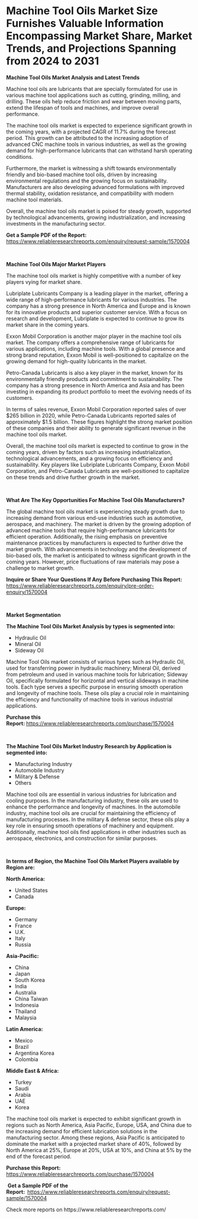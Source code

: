 <p><h1>Machine Tool Oils Market Size Furnishes Valuable Information Encompassing Market Share, Market Trends, and Projections Spanning from 2024 to 2031</h1></p><p><strong>Machine Tool Oils Market Analysis and Latest Trends</strong></p>
<p><p>Machine tool oils are lubricants that are specially formulated for use in various machine tool applications such as cutting, grinding, milling, and drilling. These oils help reduce friction and wear between moving parts, extend the lifespan of tools and machines, and improve overall performance.</p><p>The machine tool oils market is expected to experience significant growth in the coming years, with a projected CAGR of 11.7% during the forecast period. This growth can be attributed to the increasing adoption of advanced CNC machine tools in various industries, as well as the growing demand for high-performance lubricants that can withstand harsh operating conditions.</p><p>Furthermore, the market is witnessing a shift towards environmentally friendly and bio-based machine tool oils, driven by increasing environmental regulations and the growing focus on sustainability. Manufacturers are also developing advanced formulations with improved thermal stability, oxidation resistance, and compatibility with modern machine tool materials.</p><p>Overall, the machine tool oils market is poised for steady growth, supported by technological advancements, growing industrialization, and increasing investments in the manufacturing sector.</p></p>
<p><strong>Get a Sample PDF of the Report:&nbsp;</strong> <a href="https://www.reliableresearchreports.com/enquiry/request-sample/1570004">https://www.reliableresearchreports.com/enquiry/request-sample/1570004</a></p>
<p>&nbsp;</p>
<p><strong>Machine Tool Oils Major Market Players</strong></p>
<p><p>The machine tool oils market is highly competitive with a number of key players vying for market share. </p><p>Lubriplate Lubricants Company is a leading player in the market, offering a wide range of high-performance lubricants for various industries. The company has a strong presence in North America and Europe and is known for its innovative products and superior customer service. With a focus on research and development, Lubriplate is expected to continue to grow its market share in the coming years.</p><p>Exxon Mobil Corporation is another major player in the machine tool oils market. The company offers a comprehensive range of lubricants for various applications, including machine tools. With a global presence and strong brand reputation, Exxon Mobil is well-positioned to capitalize on the growing demand for high-quality lubricants in the market.</p><p>Petro-Canada Lubricants is also a key player in the market, known for its environmentally friendly products and commitment to sustainability. The company has a strong presence in North America and Asia and has been investing in expanding its product portfolio to meet the evolving needs of its customers.</p><p>In terms of sales revenue, Exxon Mobil Corporation reported sales of over $265 billion in 2020, while Petro-Canada Lubricants reported sales of approximately $1.5 billion. These figures highlight the strong market position of these companies and their ability to generate significant revenue in the machine tool oils market.</p><p>Overall, the machine tool oils market is expected to continue to grow in the coming years, driven by factors such as increasing industrialization, technological advancements, and a growing focus on efficiency and sustainability. Key players like Lubriplate Lubricants Company, Exxon Mobil Corporation, and Petro-Canada Lubricants are well-positioned to capitalize on these trends and drive further growth in the market.</p></p>
<p>&nbsp;</p>
<p><strong>What Are The Key Opportunities For Machine Tool Oils Manufacturers?</strong></p>
<p><p>The global machine tool oils market is experiencing steady growth due to increasing demand from various end-use industries such as automotive, aerospace, and machinery. The market is driven by the growing adoption of advanced machine tools that require high-performance lubricants for efficient operation. Additionally, the rising emphasis on preventive maintenance practices by manufacturers is expected to further drive the market growth. With advancements in technology and the development of bio-based oils, the market is anticipated to witness significant growth in the coming years. However, price fluctuations of raw materials may pose a challenge to market growth.</p></p>
<p><strong>Inquire or Share Your Questions If Any Before Purchasing This Report:</strong> <a href="https://www.reliableresearchreports.com/enquiry/pre-order-enquiry/1570004">https://www.reliableresearchreports.com/enquiry/pre-order-enquiry/1570004</a></p>
<p>&nbsp;</p>
<p><strong>Market Segmentation</strong></p>
<p><strong>The Machine Tool Oils Market Analysis by types is segmented into:</strong></p>
<p><ul><li>Hydraulic Oil</li><li>Mineral Oil</li><li>Sideway Oil</li></ul></p>
<p><p>Machine Tool Oils market consists of various types such as Hydraulic Oil, used for transferring power in hydraulic machinery; Mineral Oil, derived from petroleum and used in various machine tools for lubrication; Sideway Oil, specifically formulated for horizontal and vertical slideways in machine tools. Each type serves a specific purpose in ensuring smooth operation and longevity of machine tools. These oils play a crucial role in maintaining the efficiency and functionality of machine tools in various industrial applications.</p></p>
<p><strong>Purchase this Report:&nbsp;</strong><a href="https://www.reliableresearchreports.com/purchase/1570004">https://www.reliableresearchreports.com/purchase/1570004</a></p>
<p>&nbsp;</p>
<p><strong>The Machine Tool Oils Market Industry Research by Application is segmented into:</strong></p>
<p><ul><li>Manufacturing Industry</li><li>Automobile Industry</li><li>Military & Defense</li><li>Others</li></ul></p>
<p><p>Machine tool oils are essential in various industries for lubrication and cooling purposes. In the manufacturing industry, these oils are used to enhance the performance and longevity of machines. In the automobile industry, machine tool oils are crucial for maintaining the efficiency of manufacturing processes. In the military & defense sector, these oils play a key role in ensuring smooth operations of machinery and equipment. Additionally, machine tool oils find applications in other industries such as aerospace, electronics, and construction for similar purposes.</p></p>
<p>&nbsp;</p>
<p><strong>In terms of Region, the Machine Tool Oils Market Players available by Region are:</strong></p>
<p>
    <p> <strong> North America: </strong>
        <ul>
            <li>United States</li>
            <li>Canada</li>
        </ul>
        </p> 
    <p> <strong> Europe: </strong>
        <ul>
            <li>Germany</li>
            <li>France</li>
            <li>U.K.</li>
            <li>Italy</li>
            <li>Russia</li>
        </ul>
        </p> 
    <p> <strong> Asia-Pacific: </strong>
        <ul>
            <li>China</li>
            <li>Japan</li>
            <li>South Korea</li>
            <li>India</li>
            <li>Australia</li>
            <li>China Taiwan</li>
            <li>Indonesia</li>
            <li>Thailand</li>
            <li>Malaysia</li>
        </ul>
        </p> 
    <p> <strong> Latin America: </strong>
        <ul>
            <li>Mexico</li>
            <li>Brazil</li>
            <li>Argentina Korea</li>
            <li>Colombia</li>
        </ul>
        </p> 
    <p> <strong> Middle East & Africa: </strong>
        <ul>
            <li>Turkey</li>
            <li>Saudi</li>
            <li>Arabia</li>
            <li>UAE</li>
            <li>Korea</li>
        </ul>
    </p>
    </p>
<p><p>The machine tool oils market is expected to exhibit significant growth in regions such as North America, Asia Pacific, Europe, USA, and China due to the increasing demand for efficient lubrication solutions in the manufacturing sector. Among these regions, Asia Pacific is anticipated to dominate the market with a projected market share of 40%, followed by North America at 25%, Europe at 20%, USA at 10%, and China at 5% by the end of the forecast period.</p></p>
<p><strong>Purchase this Report: </strong><a href="https://www.reliableresearchreports.com/purchase/1570004">https://www.reliableresearchreports.com/purchase/1570004</a></p>
<p>&nbsp;<strong>Get a Sample PDF of the Report:&nbsp;&nbsp;</strong><a href="https://www.reliableresearchreports.com/enquiry/request-sample/1570004">https://www.reliableresearchreports.com/enquiry/request-sample/1570004</a></p>
<p><strong></strong></p>
<p>Check more reports on https://www.reliableresearchreports.com/</p>